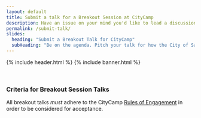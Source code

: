 ```yaml
---
layout: default
title: Submit a talk for a Breakout Session at CityCamp
description: Have an issue on your mind you'd like to lead a discussion on? Submit it here!
permalink: /submit-talk/
slides:
  heading: "Submit a Breakout Talk for CityCamp"
  subHeading: "Be on the agenda. Pitch your talk for how the City of Savannah might prioritize its municipal funds in the coming fiscal years."
---
```

{% include header.html %}
{% include banner.html %}

<br>

### Criteria for Breakout Session Talks

All breakout talks *must* adhere to the CityCamp <a href="https://www.notion.so/citycampsav/Full-Official-Rules-of-Engagement-33710a6c3b4e4eb3a2a866030c1cd73a">Rules of Engagement</a> in order to be considered for acceptance.
